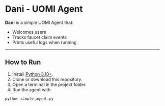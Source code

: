 # Dani - UOMI Agent

**Dani** is a simple UOMI Agent that:
- Welcomes users
- Tracks faucet claim events
- Prints useful logs when running

---

## How to Run

1. Install [Python 3.10+](https://www.python.org/downloads/).
2. Clone or download this repository.
3. Open a terminal in the project folder.
4. Run the agent with:

```bash
python simple_agent.py
